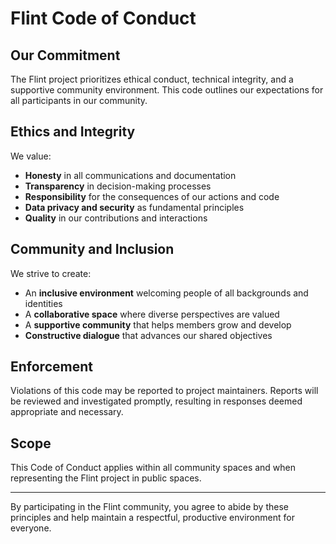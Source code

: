 # Flint Code of Conduct

## Our Commitment
The Flint project prioritizes ethical conduct, technical integrity, and a supportive community environment. This code outlines our expectations for all participants in our community.

## Ethics and Integrity
We value:

* **Honesty** in all communications and documentation
* **Transparency** in decision-making processes
* **Responsibility** for the consequences of our actions and code
* **Data privacy and security** as fundamental principles
* **Quality** in our contributions and interactions

## Community and Inclusion
We strive to create:
* An **inclusive environment** welcoming people of all backgrounds and identities
* A **collaborative space** where diverse perspectives are valued
* A **supportive community** that helps members grow and develop
* **Constructive dialogue** that advances our shared objectives

## Enforcement
Violations of this code may be reported to project maintainers. Reports will be reviewed and investigated promptly, resulting in responses deemed appropriate and necessary.

## Scope
This Code of Conduct applies within all community spaces and when representing the Flint project in public spaces.

---

By participating in the Flint community, you agree to abide by these principles and help maintain a respectful, productive environment for everyone.